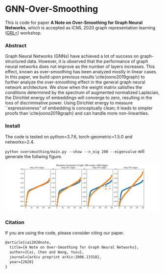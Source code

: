 # GNN-Over-Smoothing
This is code for paper **A Note on Over-Smoothing for Graph Neural Networks**, which is accepted as ICML 2020 graph representation learning ([GRL+](https://grlplus.github.io/overview/)) workshop.

### Abstract
Graph Neural Networks (GNNs) have achieved a lot of success on graph-structured data. 
However, it is observed that the performance of graph neural networks does not improve as the number of layers increases. 
This effect, known as over-smoothing has been analyzed mostly in linear cases. 
In this paper, we build upon previous results \cite{oono2019graph} to further analyze the over-smoothing effect in the general graph neural network architecture. 
We show when the weight matrix satisfies the conditions determined by the spectrum of augmented normalized Laplacian, the Dirichlet energy of embeddings will converge to zero, resulting in the loss of discriminative power.
Using Dirichlet energy to measure ``expressiveness" of embedding is conceptually clean; it leads to simpler proofs than \cite{oono2019graph} and can handle more non-linearities. 



### Install
The code is tested on python=3.7.6, torch-geometric=1.5.0 and networkx=2.4.

`python oversmoothing/main.py --show --n_eig 200 --eigenvalue` will generate the follwing figure.

![](./fig.png)


### Citation
If you are using the code, please consider citing our paper.
```
@article{cai2020note,
  title={A Note on Over-Smoothing for Graph Neural Networks},
  author={Cai, Chen and Wang, Yusu},
  journal={arXiv preprint arXiv:2006.13318},
  year={2020}
}
```